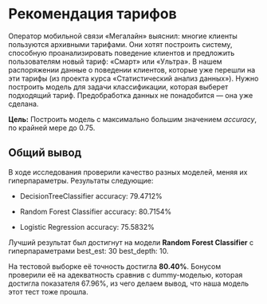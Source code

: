 # Рекомендация тарифов
Оператор мобильной связи «Мегалайн» выяснил: многие клиенты пользуются архивными тарифами. Они хотят построить систему, способную проанализировать поведение клиентов и предложить пользователям новый тариф: «Смарт» или «Ультра».
В нашем распоряжении данные о поведении клиентов, которые уже перешли на эти тарифы (из проекта курса «Статистический анализ данных»). Нужно построить модель для задачи классификации, которая выберет подходящий тариф. Предобработка данных не понадобится — она уже сделана.

**Цель:**
Построить модель с максимально большим значением *accuracy*, по крайней мере до 0.75.




## Общий вывод
В ходе исследования проверили качество разных моделей, меняя их гиперпараметры. Результаты следующие:
* DecisionTreeClassifier accuracy: 79.4712%

* Random Forest Classifier accuracy: 80.7154%

* Logistic Regression accuracy: 75.5832%

Лучший результат был достигнут на модели **Random Forest Classifier** с гиперпараметрами best_est: 30 best_depth: 10.

На тестовой выборке её точность достигла **80.40%**. Бонусом проверили её на адекватность сравнив с dummy-моделью, которая достигла показателя 67.96%, из чего делаем вывод, что наша модель этот тест тоже прошла.
